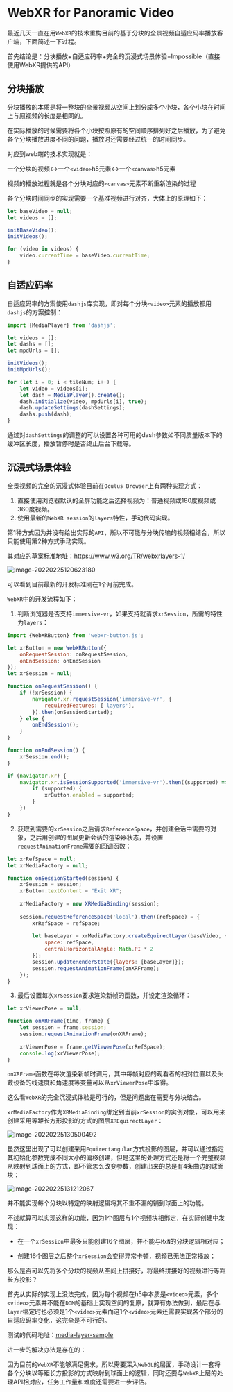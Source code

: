 # WebXR for Panoramic Video


最近几天一直在用`WebXR`的技术重构目前的基于分块的全景视频自适应码率播放客户端，下面简述一下过程。

首先结论是：分块播放+自适应码率+完全的沉浸式场景体验=Impossible（直接使用WebXR提供的API）

## 分块播放

分块播放的本质是将一整块的全景视频从空间上划分成多个小块，各个小块在时间上与原视频的长度是相同的。

在实际播放的时候需要将各个小块按照原有的空间顺序排列好之后播放，为了避免各个分块播放进度不同的问题，播放时还需要经过统一的时间同步。

对应到web端的技术实现就是：

一个分块的视频<->一个`<video>`h5元素<->一个`<canvas>`h5元素

视频的播放过程就是各个分块对应的`<canvas>`元素不断重新渲染的过程

各个分块时间同步的实现需要一个基准视频进行对齐，大体上的原理如下：

```javascript
let baseVideo = null;
let videos = [];

initBaseVideo();
initVideos();

for (video in videos) {
    video.currentTime = baseVideo.currentTime;
}
```

## 自适应码率

自适应码率的方案使用`dashjs`库实现，即对每个分块`<video>`元素的播放都用`dashjs`的方案控制：

```javascript
import {MediaPlayer} from 'dashjs';

let videos = [];
let dashs = [];
let mpdUrls = [];

initVideos();
initMpdUrls();

for (let i = 0; i < tileNum; i++) {
    let video = videos[i];
    let dash = MediaPlayer().create();
    dash.initialize(video, mpdUrls[i], true);
    dash.updateSettings(dashSettings);
    dashs.push(dash);
}
```

通过对`dashSettings`的调整的可以设置各种可用的dash参数如不同质量版本下的缓冲区长度，播放暂停时是否终止后台下载等。

## 沉浸式场景体验

全景视频的完全的沉浸式体验目前在`Oculus Browser`上有两种实现方式：

1. 直接使用浏览器默认的全屏功能之后选择视频为：普通视频或180度视频或360度视频。
2. 使用最新的`WebXR session`的`layers`特性，手动代码实现。

第1种方式因为并没有给出实际的`API`，所以不可能与分块传输的视频相结合，所以只能使用第2种方式手动实现。

其对应的草案标准地址：https://www.w3.org/TR/webxrlayers-1/

![image-20220225120623180](https://raw.githubusercontent.com/ayamir/blog-imgs/main/image-20220225120623180.png)

可以看到目前最新的开发标准刚在1个月前完成。

`WebXR`中的开发流程如下：

1. 判断浏览器是否支持`immersive-vr`，如果支持就请求`xrSession`，所需的特性为`layers`：

```javascript
import {WebXRButton} from 'webxr-button.js';

let xrButton = new WebXRButton({
    onRequestSession: onRequestSession,
    onEndSession: onEndSession
});
let xrSession = null;

function onRequestSession() {
    if (!xrSession) {
        navigator.xr.requestSession('immersive-vr', {
            requiredFeatures: ['layers'],
        }).then(onSessionStarted);
    } else {
        onEndSession();
    }
}

function onEndSession() {
    xrSession.end();
}

if (navigator.xr) {
	navigator.xr.isSessionSupported('immersive-vr').then((supported) => {
		if (supported) {
            xrButton.enabled = supported;
        }
	})
}
```

2. 获取到需要的`xrSession`之后请求`ReferenceSpace`，并创建会话中需要的对象，之后用创建的图层更新会话的渲染器状态，并设置`requestAnimationFrame`需要的回调函数：

```javascript
let xrRefSpace = null;
let xrMediaFactory = null;

function onSessionStarted(session) {
    xrSession = session;
    xrButton.textContent = "Exit XR";
    
    xrMediaFactory = new XRMediaBinding(session);
    
    session.requestReferenceSpace('local').then((refSpace) = {
        xrRefSpace = refSpace;
        
        let baseLayer = xrMediaFactory.createEquirectLayer(baseVideo, {
        	space: refSpace,
        	centralHorizontalAngle: Math.PI * 2
    	});
    	session.updateRenderState({layers: [baseLayer]});
    	session.requestAnimationFrame(onXRFrame);
    });
}
```

3. 最后设置每次`xrSession`要求渲染新帧的函数，并设定渲染循环：

```javascript
let xrViewerPose = null;

function onXRFrame(time, frame) {
    let session = frame.session;
    session.requestAnimationFrame(onXRFrame);
    
    xrViewerPose = frame.getViewerPose(xrRefSpace);
    console.log(xrViewerPose);
}
```

`onXRFrame`函数在每次渲染新帧时调用，其中每帧对应的观看者的相对位置以及头戴设备的线速度和角速度等变量可以从`xrViewerPose`中取得。

这么看`WebXR`的完全沉浸式体验是可行的，但是问题出在需要与分块结合。

`xrMediaFactory`作为`XRMediaBinding`绑定到当前`xrSession`的实例对象，可以用来创建采用等距长方形投影的方式的图层`XREquirectLayer`：

![image-20220225130500492](https://raw.githubusercontent.com/ayamir/blog-imgs/main/image-20220225130500492.png)

虽然这里出现了可以创建采用`Equirectangular`方式投影的图层，并可以通过指定其初始化参数完成不同大小的偏移创建，但是这里的处理方式还是将一个完整视频从映射到球面上的方式，即不管怎么改变参数，创建出来的总是有4条曲边的球面块：

![image-20220225131212067](https://raw.githubusercontent.com/ayamir/blog-imgs/main/image-20220225131212067.png)

并不能实现每个分块以特定的映射逻辑将其不重不漏的铺到球面上的功能。

不过就算可以实现这样的功能，因为1个图层与1个视频块相绑定，在实际创建中发现：

+ 在一个`xrSession`中最多只能创建16个图层，并不能与`MxN`的分块逻辑相对应；

+ 创建16个图层之后整个`xrSession`会变得异常卡顿，视频已无法正常播放；

那么是否可以先将多个分块的视频从空间上拼接好，将最终拼接好的视频进行等距长方投影？

首先从实际的实现上没法完成，因为每个视频在h5中本质是`<video>`元素，多个`<video>`元素并不能在`DOM`的基础上实现空间的复原，就算有办法做到，最后在与`layer`绑定时也必须是1个`<video>`元素而这1个`<video>`元素还需要实现各个部分的自适应码率变化，这完全是不可行的。

测试的代码地址：[media-layer-sample](https://github.com/ayamir/tiled-vr-dash-platform/blob/main/client/eqrt-media-demo/media-layer-sample.html)

进一步的解决办法是存在的：

因为目前的`WebXR`不能够满足需求，所以需要深入`WebGL`的层面，手动设计一套将各个分块以等距长方投影的方式映射到球面上的逻辑，同时还要与`WebXR`上层的处理API相对应，任务工作量和难度还需要进一步评估。

